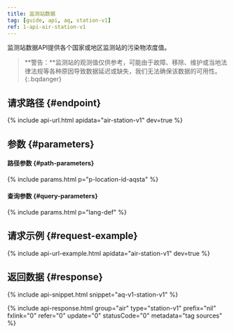 ```yaml
---
title: 监测站数据
tag: [guide, api, aq, station-v1]
ref: 1-api-air-station-v1
---
```


监测站数据API提供各个国家或地区监测站的污染物浓度值。

> **警告：**监测站的观测值仅供参考，可能由于故障、移除、维护或当地法律法规等各种原因导致数据延迟或缺失，我们无法确保该数据的可用性。
{:.bqdanger}

## 请求路径 {#endpoint}

{% include api-url.html apidata="air-station-v1" dev=true %}

## 参数 {#parameters}

#### 路径参数 {#path-parameters}

{% include params.html p="p-location-id-aqsta" %}

#### 查询参数 {#query-parameters}

{% include params.html p="lang-def" %}

## 请求示例 {#request-example}

{% include api-url-example.html apidata="air-station-v1" dev=true %}

## 返回数据 {#response}

{% include api-snippet.html snippet="aq-v1-station-v1" %}

{% include api-response.html group="air" type="station-v1" prefix="nil" fxlink="0" refer="0" update="0" statusCode="0" metadata="tag sources"  %}
